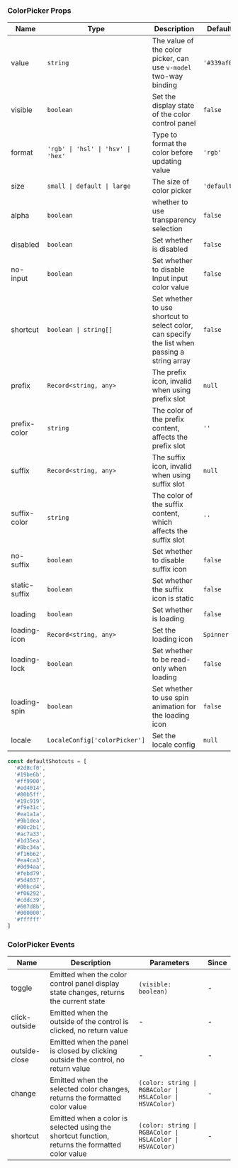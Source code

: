 ### ColorPicker Props

| Name          | Type                               | Description                                                                                   | Default     | Since   |
| ------------- | ---------------------------------- | --------------------------------------------------------------------------------------------- | ----------- | ------- |
| value         | `string`                           | The value of the color picker, can use `v-model` two-way binding                              | `'#339af0'` | -       |
| visible       | `boolean`                          | Set the display state of the color control panel                                              | `false`     | -       |
| format        | `'rgb' \| 'hsl' \| 'hsv' \| 'hex'` | Type to format the color before updating value                                                | `'rgb'`     | -       |
| size          | `small \| default \| large`        | The size of color picker                                                                      | `'default'` | -       |
| alpha         | `boolean`                          | whether to use transparency selection                                                         | `false`     | -       |
| disabled      | `boolean`                          | Set whether is disabled                                                                       | `false`     | -       |
| no-input      | `boolean`                          | Set whether to disable Input input color value                                                | `false`     | -       |
| shortcut      | `boolean \| string[]`              | Set whether to use shortcut to select color, can specify the list when passing a string array | `false`     | -       |
| prefix        | `Record<string, any>`              | The prefix icon, invalid when using prefix slot                                               | `null`      | `2.0.0` |
| prefix-color  | `string`                           | The color of the prefix content, affects the prefix slot                                      | `''`        | `2.0.0` |
| suffix        | `Record<string, any>`              | The suffix icon, invalid when using suffix slot                                               | `null`      | `2.0.0` |
| suffix-color  | `string`                           | The color of the suffix content, which affects the suffix slot                                | `''`        | `2.0.0` |
| no-suffix     | `boolean`                          | Set whether to disable suffix icon                                                            | `false`     | `2.0.0` |
| static-suffix | `boolean`                          | Set whether the suffix icon is static                                                         | `false`     | `2.0.0` |
| loading       | `boolean`                          | Set whether is loading                                                                        | `false`     | `2.0.0` |
| loading-icon  | `Record<string, any>`              | Set the loading icon                                                                          | `Spinner`   | `2.0.0` |
| loading-lock  | `boolean`                          | Set whether to be read-only when loading                                                      | `false`     | `2.0.0` |
| loading-spin  | `boolean`                          | Set whether to use spin animation for the loading icon                                        | `false`     | `2.0.0` |
| locale        | `LocaleConfig['colorPicker']`      | Set the locale config                                                                         | `null`      | `2.1.0` |

```js
const defaultShotcuts = [
  '#2d8cf0',
  '#19be6b',
  '#ff9900',
  '#ed4014',
  '#00b5ff',
  '#19c919',
  '#f9e31c',
  '#ea1a1a',
  '#9b1dea',
  '#00c2b1',
  '#ac7a33',
  '#1d35ea',
  '#8bc34a',
  '#f16b62',
  '#ea4ca3',
  '#0d94aa',
  '#febd79',
  '#5d4037',
  '#00bcd4',
  '#f06292',
  '#cddc39',
  '#607d8b',
  '#000000',
  '#ffffff'
]
```

### ColorPicker Events

| Name          | Description                                                                                     | Parameters                                               | Since |
| ------------- | ----------------------------------------------------------------------------------------------- | -------------------------------------------------------- | ----- |
| toggle        | Emitted when the color control panel display state changes, returns the current state           | `(visible: boolean)`                                     | -     |
| click-outside | Emitted when the outside of the control is clicked, no return value                             | -                                                        | -     |
| outside-close | Emitted when the panel is closed by clicking outside the control, no return value               | -                                                        | -     |
| change        | Emitted when the selected color changes, returns the formatted color value                      | `(color: string \| RGBAColor \| HSLAColor \| HSVAColor)` | -     |
| shortcut      | Emitted when a color is selected using the shortcut function, returns the formatted color value | `(color: string \| RGBAColor \| HSLAColor \| HSVAColor)` | -     |
